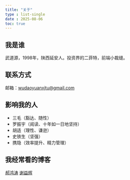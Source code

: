 ```yaml
---
title: "关于"
type : list-single
date : 2025-08-06
toc: true
---
```


## 我是谁
武道源，1998年，陕西延安人。投资界的二菲特，前端小裁缝。

## 联系方式
邮箱：wudaoyuanxjtu@gmail.com


## 影响我的人
- 三毛（豁达、随性）
- 罗振宇（阅读、十年如一日地坚持）
- 胡适（理性、谦逊）
- 史铁生（坚强）
- 携隐（效率提升、精力管理）

## 我经常看的博客
[郝鸿涛](https://hongtaoh.com/)
[谢益辉](https://yihui.org/)






